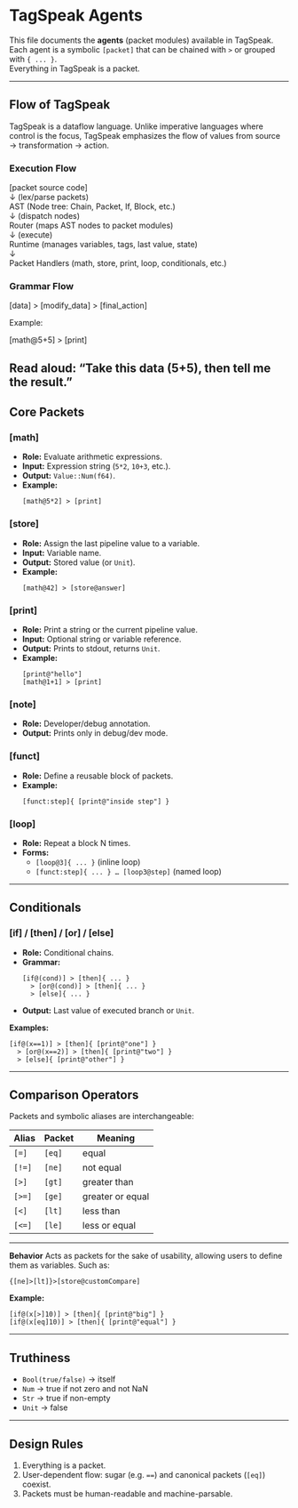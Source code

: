 # TagSpeak Agents

This file documents the **agents** (packet modules) available in TagSpeak.  
Each agent is a symbolic `[packet]` that can be chained with `>` or grouped with `{ ... }`.  
Everything in TagSpeak is a packet.

---
## Flow of TagSpeak

TagSpeak is a dataflow language.
Unlike imperative languages where control is the focus, TagSpeak emphasizes the flow of values from source → transformation → action.

### Execution Flow

[packet source code]  
   ↓ (lex/parse packets)  
AST (Node tree: Chain, Packet, If, Block, etc.)  
   ↓ (dispatch nodes)  
Router (maps AST nodes to packet modules)  
   ↓ (execute)  
Runtime (manages variables, tags, last value, state)  
   ↓  
Packet Handlers (math, store, print, loop, conditionals, etc.)


### Grammar Flow

[data] > [modify_data] > [final_action]


Example:

[math@5+5] > [print]


Read aloud: “Take this data (5+5), then tell me the result.”
---
## Core Packets

### [math]
- **Role:** Evaluate arithmetic expressions.
- **Input:** Expression string (`5*2`, `10+3`, etc.).
- **Output:** `Value::Num(f64)`.
- **Example:**  
  ```tgsk
  [math@5*2] > [print]
  ```

### [store]
- **Role:** Assign the last pipeline value to a variable.
- **Input:** Variable name.
- **Output:** Stored value (or `Unit`).
- **Example:**  
  ```tgsk
  [math@42] > [store@answer]
  ```

### [print]
- **Role:** Print a string or the current pipeline value.
- **Input:** Optional string or variable reference.
- **Output:** Prints to stdout, returns `Unit`.
- **Example:**  
  ```tgsk
  [print@"hello"]
  [math@1+1] > [print]
  ```

### [note]
- **Role:** Developer/debug annotation.  
- **Output:** Prints only in debug/dev mode.  

### [funct]
- **Role:** Define a reusable block of packets.
- **Example:**  
  ```tgsk
  [funct:step]{ [print@"inside step"] }
  ```

### [loop]
- **Role:** Repeat a block N times.  
- **Forms:**
  - `[loop@3]{ ... }` (inline loop)  
  - `[funct:step]{ ... } … [loop3@step]` (named loop)

---

## Conditionals

### [if] / [then] / [or] / [else]
- **Role:** Conditional chains.  
- **Grammar:**  
  ```tgsk
  [if@(cond)] > [then]{ ... }
    > [or@(cond)] > [then]{ ... }
    > [else]{ ... }
  ```
- **Output:** Last value of executed branch or `Unit`.

**Examples:**
```tgsk
[if@(x==1)] > [then]{ [print@"one"] }
  > [or@(x==2)] > [then]{ [print@"two"] }
  > [else]{ [print@"other"] }
```

---

## Comparison Operators

Packets and symbolic aliases are interchangeable:

| Alias   | Packet | Meaning                  |
|---------|--------|--------------------------|
| `[=]`   | `[eq]` | equal                    |
| `[!=]`  | `[ne]` | not equal                |
| `[>]`   | `[gt]` | greater than             |
| `[>=]`  | `[ge]` | greater or equal         |
| `[<]`   | `[lt]` | less than                |
| `[<=]`  | `[le]` | less or equal            |
---
**Behavior**
Acts as packets for the sake of usability, allowing users to define them as variables.
Such as:
```tgsk
{[ne]>[lt]}>[store@customCompare]
```

**Example:**
```tgsk
[if@(x[>]10)] > [then]{ [print@"big"] }
[if@(x[eq]10)] > [then]{ [print@"equal"] }
```

---

## Truthiness

- `Bool(true/false)` → itself  
- `Num` → true if not zero and not NaN  
- `Str` → true if non-empty  
- `Unit` → false  

---

## Design Rules

1. Everything is a packet.  
2. User-dependent flow: sugar (e.g. `==`) and canonical packets (`[eq]`) coexist.  
3. Packets must be human-readable and machine-parsable.

